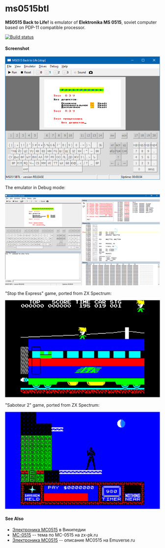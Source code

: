 # ms0515btl
**MS0515 Back to Life!** is emulator of **Elektronika MS 0515**, soviet computer based on PDP-11 compatible processor.

[![Build status](https://ci.appveyor.com/api/projects/status/w4qw1x9gm9a2hken?svg=true)](https://ci.appveyor.com/project/nzeemin/ms0515btl)

#### Screenshot

![](screenshot/MS0515BTL.png)

The emulator in Debug mode:

![](screenshot/MS0515BTL-debugger.png)

"Stop the Express" game, ported from ZX Spectrum:

![](screenshot/MS0515BTL-stopexpress.png)

"Saboteur 2" game, ported from ZX Spectrum:

![](screenshot/MS0515BTL-saboteur2game.png)

#### See Also
* [Электроника МС0515](https://ru.wikipedia.org/wiki/%D0%AD%D0%BB%D0%B5%D0%BA%D1%82%D1%80%D0%BE%D0%BD%D0%B8%D0%BA%D0%B0_%D0%9C%D0%A1_0515) в Википедии
* [МС-0515](http://zx-pk.ru/threads/15146-ms-0515.html) -- тема по МС-0515 на zx-pk.ru
* [Электроника МС0515](http://www.emuverse.ru/wiki/%D0%AD%D0%BB%D0%B5%D0%BA%D1%82%D1%80%D0%BE%D0%BD%D0%B8%D0%BA%D0%B0_%D0%9C%D0%A10515) -- описание МС0515 на Emuverse.ru
